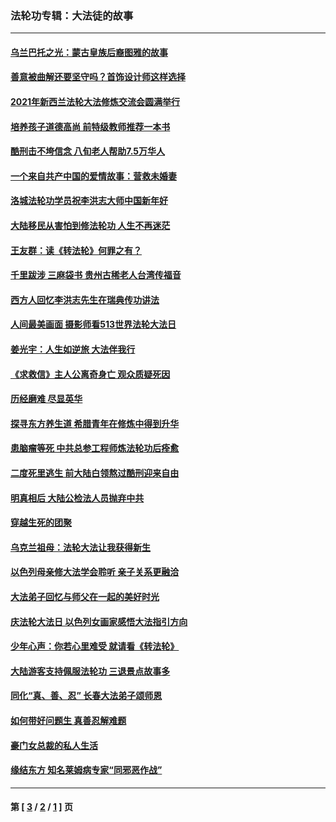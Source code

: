 ### 法轮功专辑：大法徒的故事
---
#### [乌兰巴托之光：蒙古皇族后裔图雅的故事](../../pages/nf1147481/n13155759.md?11140430) 
#### [善意被曲解还要坚守吗？首饰设计师这样选择](../../pages/nf1147481/n13077575.md?11140430) 
#### [2021年新西兰法轮大法修炼交流会圆满举行](../../pages/nf1147481/n13033149.md?11140430) 
#### [培养孩子道德高尚 前特级教师推荐一本书](../../pages/nf1147481/n12938640.md?11140430) 
#### [酷刑击不垮信念 八旬老人帮助7.5万华人](../../pages/nf1147481/n12880712.md?11140430) 
#### [一个来自共产中国的爱情故事：营救未婚妻](../../pages/nf1147481/n12778386.md?11140430) 
#### [洛城法轮功学员祝李洪志大师中国新年好](../../pages/nf1147481/n12724685.md?11140430) 
#### [大陆移民从害怕到修法轮功 人生不再迷茫](../../pages/nf1147481/n12414325.md?11140430) 
#### [王友群：读《转法轮》何罪之有？](../../pages/nf1147481/n12408647.md?11140430) 
#### [千里跋涉 三麻袋书 贵州古稀老人台湾传福音](../../pages/nf1147481/n12198750.md?11140430) 
#### [西方人回忆李洪志先生在瑞典传功讲法](../../pages/nf1147481/n12099607.md?11140430) 
#### [人间最美画面 摄影师看513世界法轮大法日](../../pages/nf1147481/n12094118.md?11140430) 
#### [姜光宇：人生如逆旅 大法伴我行](../../pages/nf1147481/n12088664.md?11140430) 
#### [《求救信》主人公离奇身亡 观众质疑死因](../../pages/nf1147481/n11845215.md?11140430) 
#### [历经磨难 尽显英华](../../pages/nf1147481/n11723297.md?11140430) 
#### [探寻东方养生道 希腊青年在修炼中得到升华](../../pages/nf1147481/n11494502.md?11140430) 
#### [患脑瘤等死 中共总参工程师炼法轮功后痊愈](../../pages/nf1147481/n11466682.md?11140430) 
#### [二度死里逃生 前大陆白领熬过酷刑迎来自由](../../pages/nf1147481/n11368594.md?11140430) 
#### [明真相后 大陆公检法人员抛弃中共](../../pages/nf1147481/n11358618.md?11140430) 
#### [穿越生死的团聚](../../pages/nf1147481/n11258922.md?11140430) 
#### [乌克兰祖母：法轮大法让我获得新生](../../pages/nf1147481/n11269457.md?11140430) 
#### [以色列母亲修大法学会聆听 亲子关系更融洽](../../pages/nf1147481/n11268195.md?11140430) 
#### [大法弟子回忆与师父在一起的美好时光](../../pages/nf1147481/n11267759.md?11140430) 
#### [庆法轮大法日 以色列女画家感悟大法指引方向](../../pages/nf1147481/n11267735.md?11140430) 
#### [少年心声：你若心里难受 就请看《转法轮》](../../pages/nf1147481/n11267496.md?11140430) 
#### [大陆游客支持佩服法轮功 三退景点故事多](../../pages/nf1147481/n11267378.md?11140430) 
#### [同化“真、善、忍” 长春大法弟子颂师恩](../../pages/nf1147481/n11266497.md?11140430) 
#### [如何带好问题生 真善忍解难题](../../pages/nf1147481/n11243655.md?11140430) 
#### [豪门女总裁的私人生活](../../pages/nf1147481/n10127794.md?11140430) 
#### [缘结东方 知名莱姆病专家“同邪恶作战”](../../pages/nf1147481/n10682468.md?11140430) 

---
#### 第 [ [3](./3.md?11140430) / [2](./2.md?11140430) / [1](./1.md?11140430) ] 页
